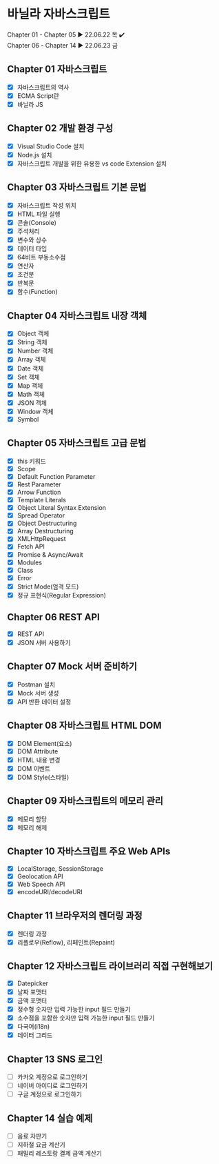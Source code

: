 # 바닐라 자바스크립트

Chapter 01 - Chapter 05 ▶ 22.06.22 목 ✔️  
Chapter 06 - Chapter 14 ▶ 22.06.23 금

## Chapter 01 자바스크립트

-   [x] 자바스크립트의 역사
-   [x] ECMA Script란
-   [x] 바닐라 JS

## Chapter 02 개발 환경 구성

-   [x] Visual Studio Code 설치
-   [x] Node.js 설치
-   [x] 자바스크립트 개발을 위한 유용한 vs code Extension 설치

## Chapter 03 자바스크립트 기본 문법

-   [x] 자바스크립트 작성 위치
-   [x] HTML 파일 실행
-   [x] 콘솔(Console)
-   [x] 주석처리
-   [x] 변수와 상수
-   [x] 데이터 타입
-   [x] 64비트 부동소수점
-   [x] 연산자
-   [x] 조건문
-   [x] 반복문
-   [x] 함수(Function)

## Chapter 04 자바스크립트 내장 객체

-   [x] Object 객체
-   [x] String 객체
-   [x] Number 객체
-   [x] Array 객체
-   [x] Date 객체
-   [x] Set 객체
-   [x] Map 객체
-   [x] Math 객체
-   [x] JSON 객체
-   [x] Window 객체
-   [x] Symbol

## Chapter 05 자바스크립트 고급 문법

-   [x] this 키워드
-   [x] Scope
-   [x] Default Function Parameter
-   [x] Rest Parameter
-   [x] Arrow Function
-   [x] Template Literals
-   [x] Object Literal Syntax Extension
-   [x] Spread Operator
-   [x] Object Destructuring
-   [x] Array Destructuring
-   [x] XMLHttpRequest
-   [x] Fetch API
-   [x] Promise & Async/Await
-   [x] Modules
-   [x] Class
-   [x] Error
-   [x] Strict Mode(엄격 모드)
-   [x] 정규 표현식(Regular Expression)

## Chapter 06 REST API

-   [x] REST API
-   [x] JSON 서버 사용하기

## Chapter 07 Mock 서버 준비하기

-   [x] Postman 설치
-   [x] Mock 서버 생성
-   [x] API 반환 데이터 설정

## Chapter 08 자바스크립트 HTML DOM

-   [x] DOM Element(요소)
-   [x] DOM Attribute
-   [x] HTML 내용 변경
-   [x] DOM 이벤트
-   [x] DOM Style(스타일)

## Chapter 09 자바스크립트의 메모리 관리

-   [x] 메모리 할당
-   [x] 메모리 해제

## Chapter 10 자바스크립트 주요 Web APIs

-   [x] LocalStorage, SessionStorage
-   [x] Geolocation API
-   [x] Web Speech API
-   [x] encodeURI/decodeURI

## Chapter 11 브라우저의 렌더링 과정

-   [x] 렌더링 과정
-   [x] 리플로우(Reflow), 리페인트(Repaint)

## Chapter 12 자바스크립트 라이브러리 직접 구현해보기

-   [x] Datepicker
-   [x] 날짜 포맷터
-   [x] 금액 포맷터
-   [x] 정수형 숫자만 입력 가능한 input 필드 만들기
-   [x] 소수점을 포함한 숫자만 입력 가능한 input 필드 만들기
-   [x] 다국어(i18n)
-   [x] 데이터 그리드

## Chapter 13 SNS 로그인

-   [ ] 카카오 계정으로 로그인하기
-   [ ] 네이버 아이디로 로그인하기
-   [ ] 구글 계정으로 로그인하기

## Chapter 14 실습 예제

-   [ ] 음료 자판기
-   [ ] 지하철 요금 계산기
-   [ ] 패밀리 레스토랑 결제 금액 계산기
